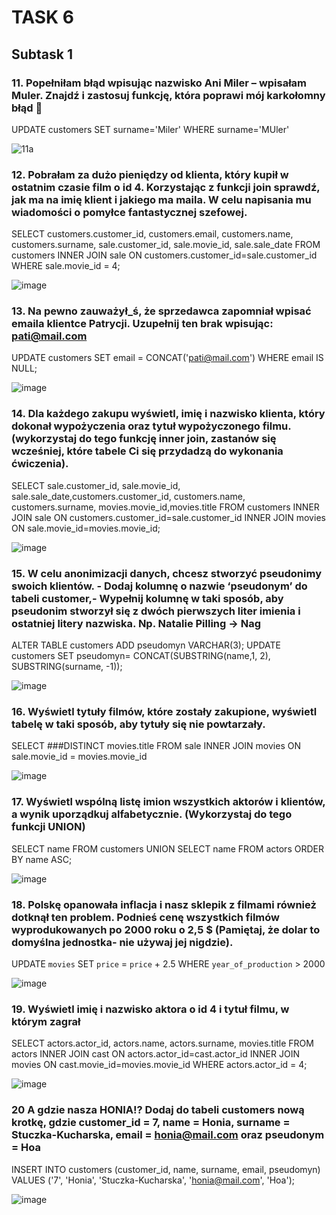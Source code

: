 # TASK 6 #

## Subtask 1 ##


### 11. Popełniłam błąd wpisując nazwisko Ani Miler – wpisałam Muler. Znajdź i zastosuj funkcję, która poprawi mój karkołomny błąd 🙈

UPDATE customers SET surname='Miler' WHERE surname='MUler'

![11a](https://user-images.githubusercontent.com/122802548/219757406-5aa0e680-46ad-4ffe-b125-020fc6c844b6.jpg)


### 12. Pobrałam za dużo pieniędzy od klienta, który kupił w ostatnim czasie film o id 4. Korzystając z funkcji join sprawdź, jak ma na imię klient i jakiego ma maila. W celu napisania mu wiadomości o pomyłce fantastycznej szefowej.

SELECT customers.customer_id, customers.email, customers.name, customers.surname, sale.customer_id, sale.movie_id, sale.sale_date FROM customers INNER JOIN sale ON customers.customer_id=sale.customer_id WHERE sale.movie_id = 4;

![image](https://user-images.githubusercontent.com/122802548/219757820-9616cdf5-45a2-4ae8-a7e7-e33436d157fb.png)

 
### 13. Na pewno zauważył_ś, że sprzedawca zapomniał wpisać emaila klientce Patrycji. Uzupełnij ten brak wpisując: pati@mail.com

UPDATE customers SET email = CONCAT('pati@mail.com') WHERE email IS NULL; 

![image](https://user-images.githubusercontent.com/122802548/219758149-5480e174-b6a0-4a7d-9c5e-76a1360f8f40.png)



### 14. Dla każdego zakupu wyświetl, imię i nazwisko klienta, który dokonał wypożyczenia oraz tytuł wypożyczonego filmu. (wykorzystaj do tego funkcję inner join, zastanów się wcześniej, które tabele Ci się przydadzą do wykonania ćwiczenia).

SELECT sale.customer_id, sale.movie_id, sale.sale_date,customers.customer_id, customers.name, customers.surname, movies.movie_id,movies.title FROM customers INNER JOIN sale ON customers.customer_id=sale.customer_id INNER JOIN movies ON sale.movie_id=movies.movie_id;

![image](https://user-images.githubusercontent.com/122802548/219758427-51a87648-f5f0-4f87-b4e3-67ab1763b099.png)


### 15. W celu anonimizacji danych, chcesz stworzyć pseudonimy swoich klientów. - Dodaj kolumnę o nazwie ‘pseudonym’ do tabeli customer,- Wypełnij kolumnę w taki sposób, aby pseudonim stworzył się z dwóch pierwszych liter imienia i ostatniej litery nazwiska. Np. Natalie Pilling → Nag

 ALTER TABLE customers ADD pseudomyn VARCHAR(3); UPDATE customers SET pseudomyn= CONCAT(SUBSTRING(name,1, 2), SUBSTRING(surname, -1));
 
 ![image](https://user-images.githubusercontent.com/122802548/219758673-d72d212f-9415-4f05-959f-05275f68876b.png)


### 16. Wyświetl tytuły filmów, które zostały zakupione, wyświetl tabelę w taki sposób, aby tytuły się nie powtarzały.

SELECT ###DISTINCT movies.title FROM sale INNER JOIN movies ON sale.movie_id = movies.movie_id

![image](https://user-images.githubusercontent.com/122802548/219759002-f1fc196a-ffc1-48ab-b3d5-9c8b703a175c.png)


### 17. Wyświetl wspólną listę imion wszystkich aktorów i klientów, a wynik uporządkuj alfabetycznie. (Wykorzystaj do tego funkcji UNION)

SELECT name FROM customers UNION SELECT name FROM actors ORDER BY name ASC;

![image](https://user-images.githubusercontent.com/122802548/219760089-90a4f316-5dec-4e72-b211-2a398dcb8273.png)


### 18. Polskę opanowała inflacja i nasz sklepik z filmami również dotknął ten problem. Podnieś cenę wszystkich filmów wyprodukowanych po 2000 roku o 2,5 $ (Pamiętaj, że dolar to domyślna jednostka- nie używaj jej nigdzie).

UPDATE `movies` SET `price` = `price` + 2.5 WHERE `year_of_production` > 2000

![image](https://user-images.githubusercontent.com/122802548/219760682-35677700-2e0f-48e1-b4cb-1e7835d9ddd0.png)


### 19. Wyświetl imię i nazwisko aktora o id 4 i tytuł filmu, w którym zagrał

SELECT actors.actor_id, actors.name, actors.surname, movies.title FROM actors INNER JOIN cast ON actors.actor_id=cast.actor_id INNER JOIN movies ON cast.movie_id=movies.movie_id WHERE actors.actor_id = 4;

![image](https://user-images.githubusercontent.com/122802548/219761148-03fda02f-f04e-4a5e-8092-0bc2b2f35169.png)


### 20 A gdzie nasza HONIA!? Dodaj do tabeli customers nową krotkę, gdzie customer_id = 7, name = Honia, surname = Stuczka-Kucharska, email = honia@mail.com oraz pseudonym = Hoa

INSERT INTO customers (customer_id, name, surname, email, pseudomyn) VALUES ('7', 'Honia', 'Stuczka-Kucharska', 'honia@mail.com', 'Hoa');

![image](https://user-images.githubusercontent.com/122802548/219761608-c7854bd1-9a62-47e1-8e44-ca19c01d91aa.png)


